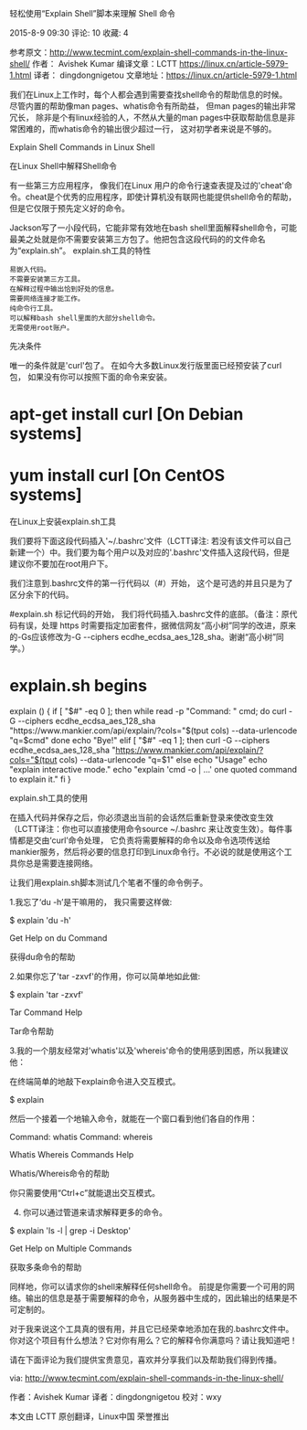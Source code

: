 
轻松使用“Explain Shell”脚本来理解 Shell 命令

2015-8-9 09:30    评论: 10 收藏: 4    

参考原文：http://www.tecmint.com/explain-shell-commands-in-the-linux-shell/ 作者： Avishek Kumar
编译文章：LCTT  https://linux.cn/article-5979-1.html 译者： dingdongnigetou
文章地址：https://linux.cn/article-5979-1.html

我们在Linux上工作时，每个人都会遇到需要查找shell命令的帮助信息的时候。 尽管内置的帮助像man pages、whatis命令有所助益， 但man pages的输出非常冗长， 除非是个有linux经验的人，不然从大量的man pages中获取帮助信息是非常困难的，而whatis命令的输出很少超过一行， 这对初学者来说是不够的。

Explain Shell Commands in Linux Shell

在Linux Shell中解释Shell命令

有一些第三方应用程序， 像我们在Linux 用户的命令行速查表提及过的'cheat'命令。cheat是个优秀的应用程序，即使计算机没有联网也能提供shell命令的帮助， 但是它仅限于预先定义好的命令。

Jackson写了一小段代码，它能非常有效地在bash shell里面解释shell命令，可能最美之处就是你不需要安装第三方包了。他把包含这段代码的的文件命名为“explain.sh”。
explain.sh工具的特性

    易嵌入代码。
    不需要安装第三方工具。
    在解释过程中输出恰到好处的信息。
    需要网络连接才能工作。
    纯命令行工具。
    可以解释bash shell里面的大部分shell命令。
    无需使用root账户。

先决条件

唯一的条件就是'curl'包了。 在如今大多数Linux发行版里面已经预安装了curl包， 如果没有你可以按照下面的命令来安装。

# apt-get install curl  [On Debian systems]
# yum install curl      [On CentOS systems]

在Linux上安装explain.sh工具

我们要将下面这段代码插入'~/.bashrc'文件（LCTT译注: 若没有该文件可以自己新建一个）中。我们要为每个用户以及对应的'.bashrc'文件插入这段代码，但是建议你不要加在root用户下。

我们注意到.bashrc文件的第一行代码以（#）开始， 这个是可选的并且只是为了区分余下的代码。

#explain.sh 标记代码的开始， 我们将代码插入.bashrc文件的底部。（备注：原代码有误，处理 https 时需要指定加密套件，据微信网友“高小树”同学的改进，原来的-Gs应该修改为-G --ciphers ecdhe_ecdsa_aes_128_sha。谢谢“高小树”同学。）

# explain.sh begins
explain () {
  if [ "$#" -eq 0 ]; then
    while read  -p "Command: " cmd; do
      curl -G --ciphers ecdhe_ecdsa_aes_128_sha "https://www.mankier.com/api/explain/?cols="$(tput cols) --data-urlencode "q=$cmd"
    done
    echo "Bye!"
  elif [ "$#" -eq 1 ]; then
    curl -G --ciphers ecdhe_ecdsa_aes_128_sha "https://www.mankier.com/api/explain/?cols="$(tput cols) --data-urlencode "q=$1"
  else
    echo "Usage"
    echo "explain                  interactive mode."
    echo "explain 'cmd -o | ...'   one quoted command to explain it."
  fi
}

explain.sh工具的使用

在插入代码并保存之后，你必须退出当前的会话然后重新登录来使改变生效（LCTT译注：你也可以直接使用命令source ~/.bashrc 来让改变生效）。每件事情都是交由‘curl’命令处理， 它负责将需要解释的命令以及命令选项传送给mankier服务，然后将必要的信息打印到Linux命令行。不必说的就是使用这个工具你总是需要连接网络。

让我们用explain.sh脚本测试几个笔者不懂的命令例子。

1.我忘了‘du -h’是干嘛用的， 我只需要这样做:

$ explain 'du -h'

Get Help on du Command

获得du命令的帮助

2.如果你忘了'tar -zxvf'的作用，你可以简单地如此做:

$ explain 'tar -zxvf'

Tar Command Help

Tar命令帮助

3.我的一个朋友经常对'whatis'以及'whereis'命令的使用感到困惑，所以我建议他：

在终端简单的地敲下explain命令进入交互模式。

$ explain

然后一个接着一个地输入命令，就能在一个窗口看到他们各自的作用：

Command: whatis
Command: whereis

Whatis Whereis Commands Help

Whatis/Whereis命令的帮助

你只需要使用“Ctrl+c”就能退出交互模式。

4. 你可以通过管道来请求解释更多的命令。

$ explain 'ls -l | grep -i Desktop'

Get Help on Multiple Commands

获取多条命令的帮助

同样地，你可以请求你的shell来解释任何shell命令。 前提是你需要一个可用的网络。输出的信息是基于需要解释的命令，从服务器中生成的，因此输出的结果是不可定制的。

对于我来说这个工具真的很有用，并且它已经荣幸地添加在我的.bashrc文件中。你对这个项目有什么想法？它对你有用么？它的解释令你满意吗？请让我知道吧！

请在下面评论为我们提供宝贵意见，喜欢并分享我们以及帮助我们得到传播。

via: http://www.tecmint.com/explain-shell-commands-in-the-linux-shell/

作者：Avishek Kumar 译者：dingdongnigetou 校对：wxy

本文由 LCTT 原创翻译，Linux中国 荣誉推出
